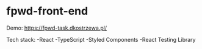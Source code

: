 # fpwd-front-end

Demo: https://fpwd-task.dkostrzewa.pl/

Tech stack:
-React
-TypeScript
-Styled Components
-React Testing Library
